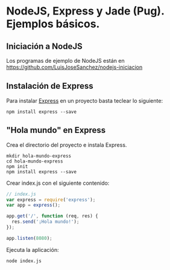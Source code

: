# NodeJS, Express y Jade (Pug). Ejemplos básicos.

## Iniciación a NodeJS

Los programas de ejemplo de NodeJS están en <a href="https://github.com/LuisJoseSanchez/nodejs-iniciacion">https://github.com/LuisJoseSanchez/nodejs-iniciacion</a>

## Instalación de Express

Para instalar <a href="http://expressjs.com/">Express</a> en un proyecto basta teclear lo siguiente:

```console
npm install express --save
```

## "Hola mundo" en Express

Crea el directorio del proyecto e instala Express.

```console
mkdir hola-mundo-express
cd hola-mundo-express
npm init
npm install express --save
```

Crear index.js con el siguiente contenido:

```javascript
// index.js
var express = require('express');
var app = express();

app.get('/', function (req, res) {
  res.send('¡Hola mundo!');
});

app.listen(8080);
```

Ejecuta la aplicación:

```console
node index.js
```
